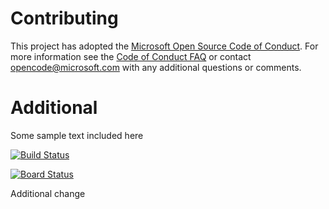 # Contributing

This project has adopted the [Microsoft Open Source Code of Conduct](https://opensource.microsoft.com/codeofconduct/). For more information see the [Code of Conduct FAQ](https://opensource.microsoft.com/codeofconduct/faq/) or contact [opencode@microsoft.com](mailto:opencode@microsoft.com) with any additional questions or comments.

# Additional
Some sample text included here

[![Build Status](https://dev.azure.com/azog/Part%20Unlimited%20E2E%20-%20GitHub%20Integration/_apis/build/status/MorgothOfUtumna.PartsUnlimitedE2E?branchName=master)](https://dev.azure.com/azog/Part%20Unlimited%20E2E%20-%20GitHub%20Integration/_build/latest?definitionId=12&branchName=master)

[![Board Status](https://dev.azure.com/azog/e2214346-fbc4-4e5c-b362-aa82013d4bff/ea0c00dc-6091-4b0b-bb01-9181346d42c2/_apis/work/boardbadge/96c809f6-7347-4ebd-aefa-8ca7f97deec6?columnOptions=1)](https://dev.azure.com/azog/e2214346-fbc4-4e5c-b362-aa82013d4bff/_boards/board/t/ea0c00dc-6091-4b0b-bb01-9181346d42c2/Microsoft.RequirementCategory/)

Additional change

